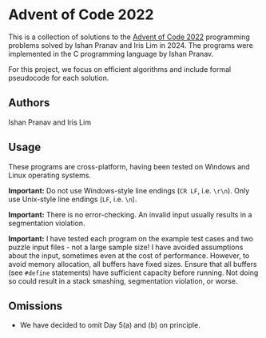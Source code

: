 # Advent of Code 2022

This is a collection of solutions to the
[Advent of Code 2022](https://adventofcode.com/2022) programming problems solved
by Ishan Pranav and Iris Lim in 2024. The programs were implemented in the C
programming language by Ishan Pranav.

For this project, we focus on efficient algorithms and include formal pseudocode
for each solution.

## Authors

Ishan Pranav and Iris Lim

## Usage

These programs are cross-platform, having been tested on Windows and Linux
operating systems.

**Important:** Do not use Windows-style line endings (`CR LF`, i.e. `\r\n`).
Only use Unix-style line endings (`LF`, i.e. `\n`).

**Important:** There is no error-checking. An invalid input usually results in a
segmentation violation.

**Important:** I have tested each program on the example test cases and two
puzzle input files - not a large sample size! I have avoided assumptions about
the input, sometimes even at the cost of performance. However, to avoid memory
allocation, all buffers have fixed sizes. Ensure that all buffers (see `#define`
statements) have sufficient capacity before running. Not doing so could result
in a stack smashing, segmentation violation, or worse.

## Omissions

* We have decided to omit Day 5(a) and (b) on principle.
